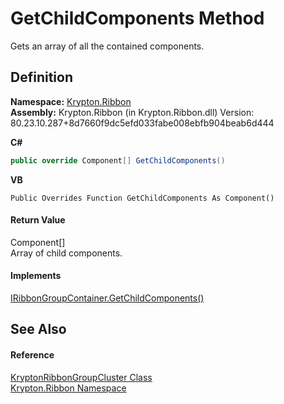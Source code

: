 # GetChildComponents Method


Gets an array of all the contained components.



## Definition
**Namespace:** <a href="1e9bc734-cff9-e9b8-f013-94cdac669794.md">Krypton.Ribbon</a>  
**Assembly:** Krypton.Ribbon (in Krypton.Ribbon.dll) Version: 80.23.10.287+8d7660f9dc5efd033fabe008ebfb904beab6d444

**C#**
``` C#
public override Component[] GetChildComponents()
```
**VB**
``` VB
Public Overrides Function GetChildComponents As Component()
```



#### Return Value
Component[]  
Array of child components.

#### Implements
<a href="7b67279e-7eeb-5879-10e8-f54a44815f5a.md">IRibbonGroupContainer.GetChildComponents()</a>  


## See Also


#### Reference
<a href="231586b3-0170-8b8c-f6db-d661236d2a25.md">KryptonRibbonGroupCluster Class</a>  
<a href="1e9bc734-cff9-e9b8-f013-94cdac669794.md">Krypton.Ribbon Namespace</a>  
